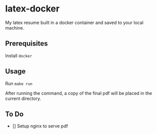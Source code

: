 # latex-docker
My latex resume built in a docker container and saved to your local machine.

## Prerequisites
Install `docker`

## Usage
Run `make run`

After running the command, a copy of the final pdf will be placed in the current directory.

## To Do
- [] Setup nginx to serve pdf

